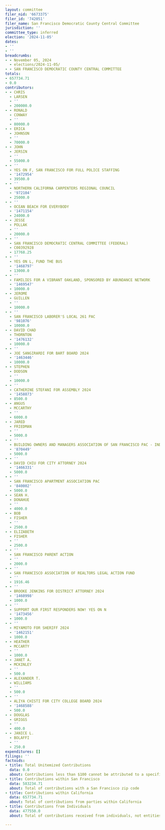 ```yaml
---
layout: committee
filer_nid: '6673375'
filer_id: '742051'
filer_name: San Francisco Democratic County Central Committee
jurisdiction: ''
committee_type: inferred
election: '2024-11-05'
dates:
- ''
- ''
breadcrumbs:
- - November 05, 2024
  - elections/2024-11-05/
- - SAN FRANCISCO DEMOCRATIC COUNTY CENTRAL COMMITTEE
totals:
- 657734.71
- 0.0
contributors:
- - CHRIS
  - LARSEN
  - ''
  - 200000.0
- - RONALD
  - CONWAY
  - ''
  - 80000.0
- - ERICA
  - JOHNSON
  - ''
  - 70000.0
- - JOHN
  - JERSIN
  - ''
  - 55000.0
- - ''
  - YES ON F, SAN FRANCISCO FOR FULL POLICE STAFFING
  - '1472954'
  - 39500.0
- - ''
  - NORTHERN CALIFORNA CARPENTERS REGIONAL COUNCIL
  - '972104'
  - 25000.0
- - ''
  - OCEAN BEACH FOR EVERYBODY
  - '1471154'
  - 24000.0
- - JESSE
  - POLLAK
  - ''
  - 20000.0
- - ''
  - SAN FRANCISCO DEMOCRATIC CENTRAL COMMITTEE (FEDERAL)
  - C00392928
  - 17768.25
- - ''
  - YES ON L, FUND THE BUS
  - '1468797'
  - 13000.0
- - ''
  - FAMILIES FOR A VIBRANT OAKLAND, SPONSORED BY ABUNDANCE NETWORK
  - '1469547'
  - 10000.0
- - JEROME
  - GUILLEN
  - ''
  - 10000.0
- - ''
  - SAN FRANCISCO LABORER'S LOCAL 261 PAC
  - '981076'
  - 10000.0
- - DAVID CHAD
  - THORNTON
  - '1476132'
  - 10000.0
- - ''
  - JOE SANGIRARDI FOR BART BOARD 2024
  - '1463446'
  - 10000.0
- - STEPHEN
  - DODSON
  - ''
  - 10000.0
- - ''
  - CATHERINE STEFANI FOR ASSEMBLY 2024
  - '1458873'
  - 8500.0
- - ANGUS
  - MCCARTHY
  - ''
  - 6000.0
- - JARED
  - FRIEDMAN
  - ''
  - 5000.0
- - ''
  - BUILDING OWNERS AND MANAGERS ASSOCIATION OF SAN FRANCISCO PAC - INDEPENDENT EXPENDITURES
  - '870449'
  - 5000.0
- - ''
  - DAVID CHIU FOR CITY ATTORNEY 2024
  - '1466331'
  - 5000.0
- - ''
  - SAN FRANCISCO APARTMENT ASSOCIATION PAC
  - '840002'
  - 5000.0
- - SEAN H.
  - DONAHUE
  - ''
  - 4000.0
- - BOB
  - FISHER
  - ''
  - 2500.0
- - ELIZABETH
  - FISHER
  - ''
  - 2500.0
- - ''
  - SAN FRANCISCO PARENT ACTION
  - ''
  - 2000.0
- - ''
  - SAN FRANCISCO ASSOCIATION OF REALTORS LEGAL ACTION FUND
  - ''
  - 1916.46
- - ''
  - BROOKE JENKINS FOR DISTRICT ATTORNEY 2024
  - '1460998'
  - 1000.0
- - ''
  - SUPPORT OUR FIRST RESPONDERS NOW! YES ON N
  - '1473456'
  - 1000.0
- - ''
  - MIYAMOTO FOR SHERIFF 2024
  - '1462151'
  - 1000.0
- - HEATHER
  - MCCARTY
  - ''
  - 1000.0
- - JANET A.
  - MCKINLEY
  - ''
  - 500.0
- - ALEXANDER T.
  - WILLIAMS
  - ''
  - 500.0
- - ''
  - ALIYA CHISTI FOR CITY COLLEGE BOARD 2024
  - '1468588'
  - 500.0
- - DOUGLAS
  - GRIGGS
  - ''
  - 400.0
- - JANICE L.
  - BOLAFFI
  - ''
  - 250.0
expenditures: []
filings: ''
factoids:
- title: Total Unitemized Contributions
  data: 0.0
  about: Contributions less than $100 cannot be attributed to a specific individual
- title: Contributions within San Francisco
  data: 583234.71
  about: Total of contributions with a San Francisco zip code
- title: Contributions within California
  data: 657734.71
  about: Total of contributions from parties within California
- title: Contributions from Individuals
  data: 477550.0
  about: Total of contributions received from individuals, not entities

---
```


